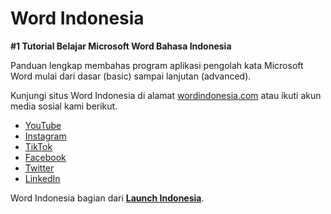 # Word Indonesia

**#1 Tutorial Belajar Microsoft Word Bahasa Indonesia**

Panduan lengkap membahas program aplikasi pengolah kata Microsoft Word mulai dari dasar (basic) sampai lanjutan (advanced).

Kunjungi situs Word Indonesia di alamat [wordindonesia.com](https://wordindonesia.com) atau ikuti akun media sosial kami berikut.

- [YouTube](https://www.youtube.com/@wordidn)
- [Instagram](https://www.instagram.com/wordidn)
- [TikTok](https://www.tiktok.com/@wordindonesia)
- [Facebook](https://www.facebook.com/wordidn)
- [Twitter](https://twitter.com/wordidn)
- [LinkedIn](https://www.linkedin.com/company/wordindonesia)

Word Indonesia bagian dari [**Launch Indonesia**](https://launchindonesia.com).
